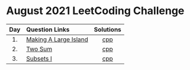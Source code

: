 # August 2021 LeetCoding Challenge

| Day | Question Links                                                                                                                               |                   Solutions                    |
| :-: | :------------------------------------------------------------------------------------------------------------------------------------------- | :--------------------------------------------: |
| 1.  | [Making A Large Island](https://leetcode.com/explore/challenge/card/august-leetcoding-challenge-2021/613/week-1-august-1st-august-7th/3835/) | [cpp](./01.%20Making%20A%20Large%20Island.cpp) |
| 2.  | [Two Sum](https://leetcode.com/explore/challenge/card/august-leetcoding-challenge-2021/613/week-1-august-1st-august-7th/3836/)               |          [cpp](./02.%20Two%20Sum.cpp)          |
| 3.  | [Subsets I](https://leetcode.com/explore/challenge/card/august-leetcoding-challenge-2021/613/week-1-august-1st-august-7th/3837/)             |        [cpp](./03.%20Subsets%20II.cpp)         |
